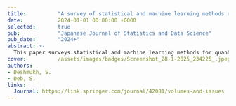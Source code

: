 ```yaml
---
title:          "A survey of statistical and machine learning methods of quantile regression in time series and their suitability in predicting dengue outbreaks"
date:           2024-01-01 00:00:00 +0000
selected:       true
pub:            "Japanese Journal of Statistics and Data Science"
pub_date:       "2024+"
abstract: >-
  This paper surveys statistical and machine learning methods for quantile regression in time series, focusing on their suitability for predicting dengue outbreaks.
cover:          /assets/images/badges/Screenshot_28-1-2025_234225_.jpeg
authors:
- Deshmukh, S.
- Deb, S.
links:
  Journal: https://link.springer.com/journal/42081/volumes-and-issues
---
```

